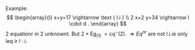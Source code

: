 Example:
$$
\begin{array}{l}
x+y=17 \rightarrow \text { l.i } \\
2 x+2 y=34 \rightarrow l \cdot d .
\end{array}
$$
2 equationr in 2 unknownt.
But $2 \times \mathrm{Eg}_{\text {(1) }}=\mathrm{cq}^{-}$(2).
$\Rightarrow E q^{n r}$ are not l.i.ie only leq ir $l \cdot i$.
